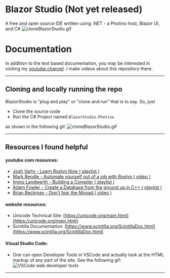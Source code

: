 # Blazor Studio (Not yet released)
A free and open source IDE written using .NET - a Photino host, Blazor UI, and C#
![cloneBlazorStudio.gif](/Images/RootREADME/cloneGifUsage.gif)

# Documentation
In addition to the text based documentation, you may be interested in visiting my [youtube channel](https://www.youtube.com/channel/UCzhWhqYVP40as1MFUesQM9w). I make videos about this repository there.

---

## Cloning and locally running the repo

BlazorStudio is "plug and play" or "clone and run" that is to say. So, just 
- Clone the source code 
- Run the C# Project named `BlazorStudio.Photino`

as shown in the following gif.
![cloneBlazorStudio.gif](/Images/RootREADME/cloneGifIntro.gif)

---

## Resources I found helpful

#### youtube.com resources:
  - [Josh Varty - Learn Roslyn Now ( playlist )](https://youtube.com/playlist?list=PLxk7xaZWBdUT23QfaQTCJDG6Q1xx6uHdG)
  - [Mark Rendle - Automate yourself out of a job with Roslyn ( video )](https://www.youtube.com/watch?v=V4zqk4-LL1M)
  - [Immo Landwerth - Building a Compiler ( playlist )](https://youtube.com/playlist?list=PLRAdsfhKI4OWNOSfS7EUu5GRAVmze1t2y)
  - [Adam Fowler - Create a Database from the ground up in C++ ( playlist )](https://youtube.com/playlist?list=PLWoOSZbmib_cr7zRfAkPkoa9m2uYsYDug)
  - [Brian Beckman - Don't fear the Monad ( video )](https://www.youtube.com/watch?v=ZhuHCtR3xq8)

#### website resources:
  - Unicode Technical Site: [https://unicode.org/main.html](https://unicode.org/main.html)
  - Scintilla Documentation: [https://www.scintilla.org/ScintillaDoc.html](https://www.scintilla.org/ScintillaDoc.html)
  
#### Visual Studio Code:
  - One can open Developer Tools in VSCode and actually look at the HTML markup of any part of the site. See the following gif:
![VSCode web developer tools](/Images/RootREADME/vscodeWebtools.gif)

---
